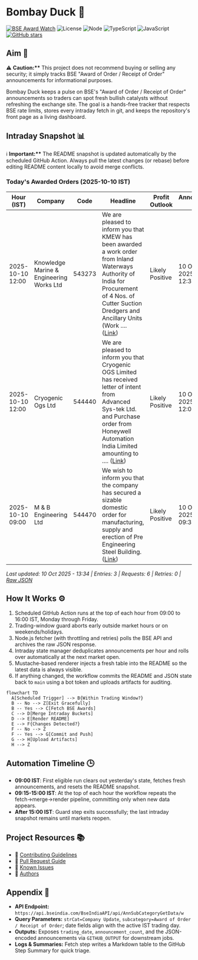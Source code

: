 ﻿# Bombay Duck 🦆

[![BSE Award Watch](https://github.com/dextel2/bombay-duck/actions/workflows/bse-award-watch.yml/badge.svg)](https://github.com/dextel2/bombay-duck/actions/workflows/bse-award-watch.yml) ![License](https://img.shields.io/badge/license-ISC-blue.svg) ![Node](https://img.shields.io/badge/node-20.x-339933.svg) ![TypeScript](https://img.shields.io/badge/TypeScript-5.x-3178C6.svg) ![JavaScript](https://img.shields.io/badge/JavaScript-ES2020-F7DF1E.svg) [![GitHub stars](https://img.shields.io/github/stars/dextel2/bombay-duck?style=social)](https://github.com/dextel2/bombay-duck/stargazers)

<!-- aim:start -->

## Aim 🎯

⚠️ **Caution:\*\*** This project does not recommend buying or selling any security; it simply tracks BSE "Award of Order / Receipt of Order" announcements for informational purposes.

Bombay Duck keeps a pulse on BSE's "Award of Order / Receipt of Order" announcements so traders can spot fresh bullish catalysts without refreshing the exchange site. The goal is a hands-free tracker that respects BSE rate limits, stores every intraday fetch in git, and keeps the repository's front page as a living dashboard.

<!-- aim:end -->

## Intraday Snapshot 📊

ℹ️ **Important:\*\*** The README snapshot is updated automatically by the scheduled GitHub Action. Always pull the latest changes (or rebase) before editing README content locally to avoid merge conflicts.

<!-- snapshot:start -->

### Today's Awarded Orders (2025-10-10 IST)

| Hour (IST) | Company | Code | Headline | Profit Outlook | Announced At |
| --- | --- | --- | --- | --- | --- |
| 2025-10-10 12:00 | Knowledge Marine & Engineering Works Ltd | 543273 | We are pleased to inform you that KMEW has been awarded a work order from Inland Waterways Authority of India for Procurement of 4 Nos. of Cutter Suction Dredgers and Ancillary Units (Work .... ([Link](https://www.bseindia.com/stock-share-price/knowledge-marine--engineering-works-ltd/kmew/543273/)) | Likely Positive | 10 Oct 2025 - 12:39 |
| 2025-10-10 12:00 | Cryogenic Ogs Ltd | 544440 | We are pleased to inform you that Cryogenic OGS Limited has received letter of intent from Advanced Sys-tek Ltd. and Purchase order from Honeywell Automation India Limited amounting to .... ([Link](https://www.bseindia.com/stock-share-price/cryogenic-ogs-ltd/cryogenic/544440/)) | Likely Positive | 10 Oct 2025 - 12:00 |
| 2025-10-10 09:00 | M & B Engineering Ltd | 544470 | We wish to inform you that the company has secured a sizable domestic order for manufacturing, supply and erection of Pre Engineering Steel Building. ([Link](https://www.bseindia.com/stock-share-price/m--b-engineering-ltd/mbel/544470/)) | Likely Positive | 10 Oct 2025 - 09:37 |

_Last updated: 10 Oct 2025 - 13:34 | Entries: 3 | Requests: 6 | Retries: 0 | [Raw JSON](data/2025-10-10.json)_

<!-- snapshot:end -->

<!-- how-it-works:start -->

## How It Works ⚙️

1. Scheduled GitHub Action runs at the top of each hour from 09:00 to 16:00 IST, Monday through Friday.
2. Trading-window guard aborts early outside market hours or on weekends/holidays.
3. Node.js fetcher (with throttling and retries) polls the BSE API and archives the raw JSON response.
4. Intraday state manager deduplicates announcements per hour and rolls over automatically at the next market open.
5. Mustache-based renderer injects a fresh table into the README so the latest data is always visible.
6. If anything changed, the workflow commits the README and JSON state back to `main` using a bot token and uploads artifacts for auditing.

```mermaid
flowchart TD
  A[Scheduled Trigger] --> B{Within Trading Window?}
  B -- No --> Z[Exit Gracefully]
  B -- Yes --> C[Fetch BSE Awards]
  C --> D[Merge Intraday Buckets]
  D --> E[Render README]
  E --> F{Changes Detected?}
  F -- No --> Z
  F -- Yes --> G[Commit and Push]
  G --> H[Upload Artifacts]
  H --> Z
```

<!-- how-it-works:end -->

## Automation Timeline 🕒

- **09:00 IST**: First eligible run clears out yesterday's state, fetches fresh announcements, and resets the README snapshot.
- **09:15-15:00 IST**: At the top of each hour the workflow repeats the fetch->merge->render pipeline, committing only when new data appears.
- **After 15:00 IST**: Guard step exits successfully; the last intraday snapshot remains until markets reopen.

## Project Resources 📚

- 📘 [Contributing Guidelines](CONTRIBUTING.md)
- 🧾 [Pull Request Guide](PR_GUIDE.md)
- 🐞 [Known Issues](KNOWN_ISSUES.md)
- 👥 [Authors](AUTHORS.md)

## Appendix 📎

- **API Endpoint:** `https://api.bseindia.com/BseIndiaAPI/api/AnnSubCategoryGetData/w`
- **Query Parameters:** `strCat=Company Update`, `subcategory=Award of Order / Receipt of Order`; date fields align with the active IST trading day.
- **Outputs:** Exposes `trading_date`, `announcement_count`, and the JSON-encoded announcements via `GITHUB_OUTPUT` for downstream jobs.
- **Logs & Summaries:** Fetch step writes a Markdown table to the GitHub Step Summary for quick triage.
